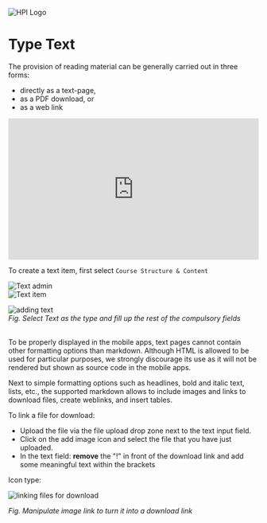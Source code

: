 ![HPI Logo](../../../img/HPI_Logo.png)

# Type Text

The provision of reading material can be generally carried out in three forms: 

 - directly as a text-page, 
 - as a PDF download, or 
 - as a web link

<div style="padding:56.25% 0 0 0;position:relative;"><iframe src="https://player.vimeo.com/video/787824320?h=1f73c65841&amp;badge=0&amp;autopause=0&amp;player_id=0&amp;app_id=58479" frameborder="0" allow="autoplay; fullscreen; picture-in-picture" allowfullscreen style="position:absolute;top:0;left:0;width:100%;height:100%;" title="openHPI-guidelines-14-text"></iframe></div><script src="https://player.vimeo.com/api/player.js"></script>

To create a text item, first select `Course Structure & Content`  

![Text admin](../../../img/course_admin_items/course_structure_content.png)  
![Text item](../../../img/features/itemtypes/survey_admin.png)

![adding text](../../../img/features/itemtypes/text_item1.png)  
*Fig. Select Text as the type and fill up the rest of the compulsory fields*  
<br>

To be properly displayed in the mobile apps, text pages cannot contain other formatting options than markdown.
Although HTML is allowed to be used for particular purposes, we strongly discourage its use as it will not be rendered but shown as source code in the mobile apps.
  
Next to simple formatting options such as headlines, bold and italic text, lists, etc., the supported markdown allows to include images and links to download files, create weblinks, and insert tables. 

To link a file for download:

- Upload the file via the file upload drop zone next to the text input field.
- Click on the add image icon and select the file that you have just uploaded.
- In the text field: **remove** the "!" in front of the download link and add some meaningful text within the brackets

Icon type:

![linking files for download](../../../img/05/link_for_down.png)

*Fig. Manipulate image link to turn it into a download link*

